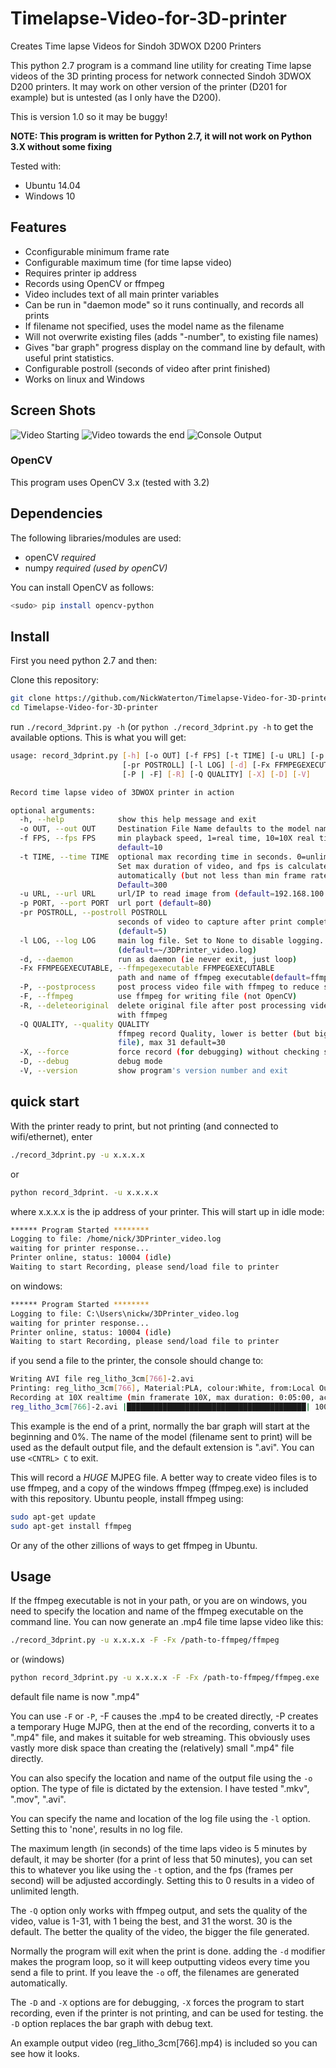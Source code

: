 Timelapse-Video-for-3D-printer
==============================

Creates Time lapse Videos for Sindoh 3DWOX D200 Printers

This python 2.7 program is a command line utility for creating Time lapse videos of the 3D printing process for network connected Sindoh 3DWOX D200 printers.
It may work on other version of the printer (D201 for example) but is untested (as I only have the D200).

This is version 1.0 so it may be buggy!

**NOTE: This program is written for Python 2.7, it will not work on Python 3.X without some fixing**

Tested with:
* Ubuntu 14.04
* Windows 10

## Features
* Cconfigurable minimum frame rate
* Configurable maximum time (for time lapse video)
* Requires printer ip address
* Records using OpenCV or ffmpeg
* Video includes text of all main printer variables
* Can be run in "daemon mode" so it runs continually, and records all prints
* If filename not specified, uses the model name as the filename
* Will not overwrite existing files (adds "-number", to existing file names)
* Gives "bar graph" progress display on the command line by default, with useful print statistics.
* Configurable postroll (seconds of video after print finished)
* Works on linux and Windows

## Screen Shots
![Video Starting](/start_video.jpg)
![Video towards the end](/midway_video.jpg)
![Console Output](/console.jpg)

### OpenCV
This program uses OpenCV 3.x (tested with 3.2)

## Dependencies
The following libraries/modules are used:
* openCV      *required*
* numpy       *required (used by openCV)*

You can install OpenCV as follows:
```bash
<sudo> pip install opencv-python
```

## Install
First you need python 2.7 and then:

Clone this repository:
```bash
git clone https://github.com/NickWaterton/Timelapse-Video-for-3D-printer.git
cd Timelapse-Video-for-3D-printer
```

run `./record_3dprint.py -h` (or `python ./record_3dprint.py -h` to get the available options. This is what you will get:

```bash
usage: record_3dprint.py [-h] [-o OUT] [-f FPS] [-t TIME] [-u URL] [-p PORT]
                         [-pr POSTROLL] [-l LOG] [-d] [-Fx FFMPEGEXECUTABLE]
                         [-P | -F] [-R] [-Q QUALITY] [-X] [-D] [-V]

Record time lapse video of 3DWOX printer in action

optional arguments:
  -h, --help            show this help message and exit
  -o OUT, --out OUT     Destination File Name defaults to the model name.avi
  -f FPS, --fps FPS     min playback speed, 1=real time, 10=10X real time etc
                        default=10
  -t TIME, --time TIME  optional max recording time in seconds. 0=unlimited.
                        Set max duration of video, and fps is calculated
                        automatically (but not less than min frame rate).
                        Default=300
  -u URL, --url URL     url/IP to read image from (default=192.168.100.204)
  -p PORT, --port PORT  url port (default=80)
  -pr POSTROLL, --postroll POSTROLL
                        seconds of video to capture after print complete
                        (default=5)
  -l LOG, --log LOG     main log file. Set to None to disable logging.
                        (default=~/3DPrinter_video.log)
  -d, --daemon          run as daemon (ie never exit, just loop)
  -Fx FFMPEGEXECUTABLE, --ffmpegexecutable FFMPEGEXECUTABLE
                        path and name of ffmpeg executable(default=ffmpeg)
  -P, --postprocess     post process video file with ffmpeg to reduce size
  -F, --ffmpeg          use ffmpeg for writing file (not OpenCV)
  -R, --deleteoriginal  delete original file after post processing video file
                        with ffmpeg
  -Q QUALITY, --quality QUALITY
                        ffmpeg record Quality, lower is better (but bigger
                        file), max 31 default=30
  -X, --force           force record (for debugging) without checking status
  -D, --debug           debug mode
  -V, --version         show program's version number and exit
```

## quick start
With the printer ready to print, but not printing (and connected to wifi/ethernet), enter
```bash
./record_3dprint.py -u x.x.x.x
```
or
```bash
python record_3dprint. -u x.x.x.x
```

where x.x.x.x is the ip address of your printer. This will start up in idle mode:
```bash
****** Program Started ********
Logging to file: /home/nick/3DPrinter_video.log
waiting for printer response...
Printer online, status: 10004 (idle)
Waiting to start Recording, please send/load file to printer
```

on windows:
```bash
****** Program Started ********
Logging to file: C:\Users\nickw/3DPrinter_video.log
waiting for printer response...
Printer online, status: 10004 (idle)
Waiting to start Recording, please send/load file to printer
```

if you send a file to the printer, the console should change to:

```bash
Writing AVI file reg_litho_3cm[766]-2.avi
Printing: reg_litho_3cm[766], Material:PLA, colour:White, from:Local Output: OpenCV Output.
Recording at 10X realtime (min framerate 10X, max duration: 0:05:00, actual duration: 0:02:11). Estimated print time: 0:0, completed at: 2018-01-17 17:15:28
reg_litho_3cm[766]-2.avi |████████████████████████████████████████| 100% time remaining 0:0, remaining fil: 17% 0:11:07 
```

This example is the end of a print, normally the bar graph will start at the beginning and 0%. The name of the model (filename sent to print) will be used as the default output file, and the default extension is ".avi".
You can use `<CNTRL> C` to exit.

This will record a *HUGE* MJPEG file. A better way to create video files is to use ffmpeg, and a copy of the windows ffmpeg (ffmpeg.exe) is included with this repository. Ubuntu people, install ffmpeg using:
```bash
sudo apt-get update
sudo apt-get install ffmpeg
```

Or any of the other zillions of ways to get ffmpeg in Ubuntu.

## Usage
If the ffmpeg executable is not in your path, or you are on windows, you need to specify the location and name of the ffmpeg executable on the command line.
You can now generate an .mp4 file time lapse video like this:

```bash
./record_3dprint.py -u x.x.x.x -F -Fx /path-to-ffmpeg/ffmpeg
```

or (windows)
```bash
python record_3dprint.py -u x.x.x.x -F -Fx /path-to-ffmpeg/ffmpeg.exe
```

default file name is now ".mp4"

You can use `-F` or `-P`, -F causes the .mp4 to be created directly, -P creates a temporary Huge MJPG, then at the end of the recording, converts it to a ".mp4" file, and makes it suitable for web streaming. This obviously uses vastly more disk space than creating the (relatively) small ".mp4" file directly.

You can also specify the location and name of the output file using the `-o` option. The type of file is dictated by the extension. I have tested ".mkv", ".mov", ".avi".

You can specify the name and location of the log file using the `-l` option. Setting this to 'none', results in no log file.

The maximum length (in seconds) of the time laps video is 5 minutes by default, it may be shorter (for a print of less that 50 minutes), you can set this to whatever you like using the `-t` option, and the fps (frames per second) will be adjusted accordingly. Setting this to 0 results in a video of unlimited length.

The `-Q` option only works with ffmpeg output, and sets the quality of the video, value is 1-31, with 1 being the best, and 31 the worst. 30 is the default. The better the quality of the video, the bigger the file generated.

Normally the program will exit when the print is done. adding the `-d` modifier makes the program loop, so it will keep outputting videos every time you send a file to print. If you leave the `-o` off, the filenames are generated automatically.

The `-D` and `-X` options are for debugging, `-X` forces the program to start recording, even if the printer is not printing, and can be used for testing. the `-D` option replaces the bar graph with debug text.


An example output video (reg_litho_3cm[766].mp4) is included so you can see how it looks.